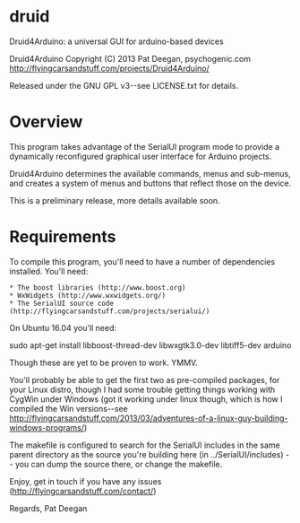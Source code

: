 druid
=====

Druid4Arduino: a universal GUI for arduino-based devices


 Druid4Arduino Copyright (C) 2013 Pat Deegan, psychogenic.com
 http://flyingcarsandstuff.com/projects/Druid4Arduino/

 Released under the GNU GPL v3--see LICENSE.txt for details.

Overview
========

This program takes advantage of the SerialUI program mode to provide a dynamically reconfigured graphical user interface for Arduino projects.

Druid4Arduino determines the available commands, menus and sub-menus, and creates a system of menus and buttons that reflect those on the device.

This is a preliminary release, more details available soon.


Requirements
============
To compile this program, you'll need to have a number of dependencies installed.  You'll need:

	* The boost libraries (http://www.boost.org)
	* WxWidgets (http://www.wxwidgets.org/)
	* The SerialUI source code (http://flyingcarsandstuff.com/projects/serialui/)

On Ubuntu 16.04 you'll need:

sudo apt-get install libboost-thread-dev libwxgtk3.0-dev libtiff5-dev arduino

Though these are yet to be proven to work. YMMV.

You'll probably be able to get the first two as pre-compiled packages, for your Linux distro, though I had some trouble getting things working with CygWin under Windows (got it working under linux though, which is how I compiled the Win versions--see http://flyingcarsandstuff.com/2013/03/adventures-of-a-linux-guy-building-windows-programs/)

The makefile is configured to search for the SerialUI includes in the same parent directory as the source you're building here (in ../SerialUI/includes) -- you can dump the source there, or change the makefile.

Enjoy, get in touch if you have any issues (http://flyingcarsandstuff.com/contact/)

Regards,
Pat Deegan

